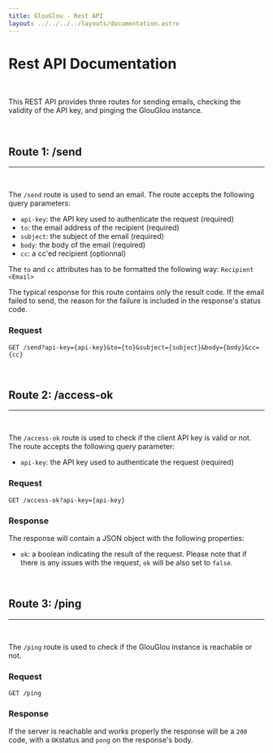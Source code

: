 ```yaml
---
title: GlouGlou - Rest API
layout: ../../../../layouts/documentation.astro
---
```


# Rest API Documentation
<br>

This REST API provides three routes for sending emails, checking the validity of the API key, and pinging the GlouGlou instance. 

<br>
<h2 style="color: var(--accent);">Route 1: /send</h2>
<hr>
<br>

The `/send` route is used to send an email. The route accepts the following query parameters:

- `api-key`: the API key used to authenticate the request (required)
- `to`: the email address of the recipient (required)
- `subject`: the subject of the email (required)
- `body`: the body of the email (required)
- `cc`: a cc'ed recipient (optionnal)

The `to` and `cc` attributes has to be formatted the following way: `Recipient <Email>`

The typical response for this route contains only the result code. If the email failed to send, the reason for the failure is included in the response's status code.

### Request

```
GET /send?api-key={api-key}&to={to}&subject={subject}&body={body}&cc={cc}
```

<br>
<h2 style="color: var(--accent);">Route 2: /access-ok</h2>
<hr>
<br>

The `/access-ok` route is used to check if the client API key is valid or not. The route accepts the following query parameter:

- `api-key`: the API key used to authenticate the request (required)

### Request

```
GET /access-ok?api-key={api-key}
```

### Response

The response will contain a JSON object with the following properties:

- `ok`: a boolean indicating the result of the request. Please note that if there is any issues with the request, `ok` will be also set to `false`.

<br>
<h2 style="color: var(--accent);">Route 3: /ping</h2>
<hr>
<br>

The `/ping` route is used to check if the GlouGlou instance is reachable or not.

### Request

```
GET /ping
```

### Response

If the server is reachable and works properly the response will be a `200` code, with a `OK`status and `pong` on the response's body.